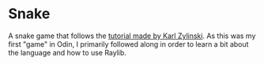# Snake

A snake game that follows the [tutorial made by Karl Zylinski](https://www.youtube.com/watch?v=lfiQNCNUifI). As this was my first "game" in Odin, I primarily followed along in order to learn a bit about the language and how to use Raylib.